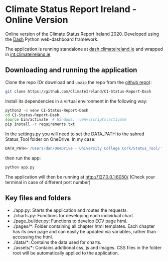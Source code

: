 Climate Status Report Ireland - Online Version
=========================================================
Online version of the Climate Status Report Ireland 2020. Developed using the [Dash](https://dash.plotly.com/) Python web-dashboard framework.

The application is running standalone at [dash.climateireland.ie](http://dash.climateireland.ie/) and wrapped in [int.climateireland.ie](http://int.climateireland.ie/#!/tools/statusReport2020)


## Downloading and running the application

Clone the repo (Or download and `unzip` the repo from the [github repo](https://github.com/ClimateIreland/CI-Status-Report-Dash)):
```bash
git clone https://github.com/ClimateIreland/CI-Status-Report-Dash
```

Install its dependencies in a virtual environment in the following way:

```bash
python3 -m venv CI-Status-Report-Dash
cd CI-Status-Report-Dash
source bin/activate  # Windows: \venv\scripts\activate
pip install -r requirements.txt
```

In the settings.py you will need to set the DATA_PATH to the sahred Status_Tool folder on OneDrive. In my case:

```python
DATA_PATH='/Users/dan/OneDrive - University College Cork/Status_Tool/'
```

then run the app:
```bash
python app.py
```

The application will then be running at http://127.0.0.1:8050/ (Check your terminal in case of different port number)

## Key files and folders

- ./app.py: Starts the application and routes the requests.
- ./charts.py: Functions for developing each individual chart.
- ./page_builder.py: Functions to develop ECV page html.
- ./pages/*: Folder containing all chapter html templates. Each chapter has its own page and can easily be updated via variables, rather than accessing the html.
- ./data/*: Contains the data used for charts.
- ./assets/*: Contains additional css, js and images. CSS files in the folder root will be automatically applied to the application.